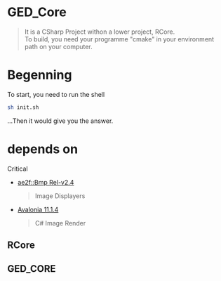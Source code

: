 # GED_Core
> It is a CSharp Project withon a lower project, RCore.  
> To build, you need your programme "cmake" in your environment path on your computer.

# Begenning
To start, you need to run the shell
```sh
sh init.sh
```

...Then it would give you the answer.

# depends on
Critical
- [ae2f::Bmp Rel-v2.4](https://github.com/yuisanae2f/ae2f_Bmp/releases/tag/Rel-v2.4.2)
	> Image Displayers

- [Avalonia 11.1.4](https://avaloniaui.net/)
	> C# Image Render

## RCore
## GED_CORE